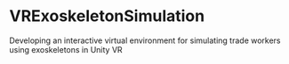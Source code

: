 # VRExoskeletonSimulation
Developing an interactive virtual environment for simulating trade workers using exoskeletons in Unity VR
